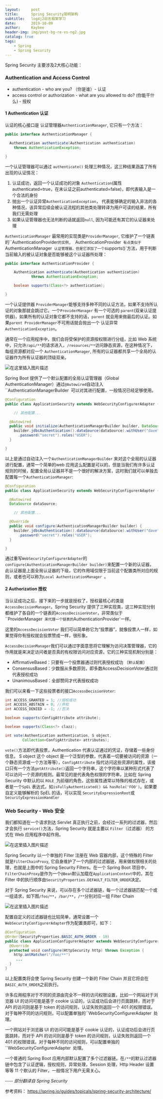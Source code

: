 ```yaml
---
layout:     post
title:      Spring Security简明架构
subtitle:   log4j2日志框架学习
date:       2019-10-09
author:     Kaybee
header-img: img/post-bg-re-vs-ng2.jpg
catalog: true
tags:
    - Spring
    - Spring Security
---
```


Spring Security 主要涉及2大核心功能：

### Authentication and Access Control

- authentication - who are you? （你是谁）- 认证
- access control or authorization - what are you allowed to do? (你能干什么) - 授权

#### 1 Authentication 认证

认证的核心接口是 认证管理器`AuthenticationManager`, 它只有一个方法：

```java
public interface AuthenticationManager {

  Authentication authenticate(Authentication authentication)
    throws AuthenticationException;

}
```

一个认证管理器可以通过 `authenticate()` 处理三种情况，这三种结果涵盖了所有出现的认证情况：

1. 认证成功，返回一个认证成功的对象 `Authentication`(属性authenticated=true，在未认证之前authenticated=false)，即代表输入是一个合法的身份
2.  抛出一个认证异常`AuthenticationException`， 代表能够确定的输入非法的各种情况，该异常后续会被认证流程的其他类处理转译为用户可读的结果，所有我们无需处理
3.  如果认证管理器也无法判断的话就返回`null`, 因为可能还有其它的认证器来处理



`AuthenticationManager` 最常用的实现类是`ProviderManager`, 它维护了一个链表的``AuthenticationProvider`的实例,  `AuthenticationProvider` 有点类似于`AuthenticationManager` 认证管理器，但是它添加了一个`supports()`方法，用于判断当前输入的被认证对象是否能够被这个认证器所处理：

```java
public interface AuthenticationProvider {

	Authentication authenticate(Authentication authentication)
			throws AuthenticationException;

	boolean supports(Class<?> authentication);

}
```

一个认证提供器 `ProviderManager`能够支持多种不同的认证方法，如果不支持所认证的对象那就会跳过它。一个`ProviderManager` 有一个可选的 `parent`(双亲认证提供器)，如果所有的认证对象它都不支持的话，`parent` 就会用来做最后的认证。如果`parent ProviderManager`不可用话就会抛出一个 认证异常`AuthenticationException`。

通常在一个应用程序中，我们会将受保护的资源按权限进行分组，比如 Web 系统中，只允许`/api/**`的请求进入，`/resources/**`访问静态资源，在这种情况下，每组资源都对应一个 `AuthenticationManager`, 所有的认证器都共享一个全局的认证器作为所有认证器的顶级双亲。

![在这里插入图片描述](https://img-blog.csdnimg.cn/20191011123958821.png?x-oss-process=image/watermark,type_ZmFuZ3poZW5naGVpdGk,shadow_10,text_aHR0cHM6Ly9ibG9nLmNzZG4ubmV0L3NpbmF0XzI1Mjk1NjEx,size_16,color_FFFFFF,t_70)



Spring Boot 提供了一个默认配置的全局认证管理器（Global AuthenticationManager）通过`@Autowired`自动注入``AuthenticationManagerBuilder` `可以对其进行配置，一般情况已经足够使用。

```java
@Configuration
public class ApplicationSecurity extends WebSecurityConfigurerAdapter {

    // 其他配置...

  @Autowired
  public void initialize(AuthenticationManagerBuilder builder, DataSource dataSource) {
    builder.jdbcAuthentication().dataSource(dataSource).withUser("dave")
      .password("secret").roles("USER");
  }

}
```

以上是通过自动注入一个`AuthenticationManagerBuilder` 来对这个全局的认证器进行配置，通常一个简单的web 应用这么配置是可以的，但是当我们有许多认证规则的时候，配置全局认证器并不是一个很好的解决方案，这时我们就可以单独去配置每一个`AuthenticationManager`:

```java
@Configuration
public class ApplicationSecurity extends WebSecurityConfigurerAdapter {

  @Autowired
  DataSource dataSource;

    // 其他配置...

  @Override
  public void configure(AuthenticationManagerBuilder builder) {
    builder.jdbcAuthentication().dataSource(dataSource).withUser("dave")
      .password("secret").roles("USER");
  }

}
```

通过重写`WebSecurityConfigurerAdapter`的`configure(AuthenticationManagerBuilder builder)`来配置一个新的认证器，此认证器是上面全局认证器的下级，它的作用域仅限于当前这个配置类所对应的规则，或者也可以称为`Local AuthenticationManager `。



#### 2 Authorization 授权

当认证成功之后，接下来的一步就是授权了，授权最核心的类是`AccessDecisionManager`。Spring Security 提供了三种实现类，这三种实现分别都维护了各自的一个链表的`AccessDecisionVoter`，非常类似于 ``ProviderManager` 来代理一个链表的`AuthenticationProvider`一样。

这里的`AccessDecisionVoter` 我们可以简单称它为“投票器”，就像投票人一样，如果觉得你有授权就会投票赞成一样，很形象。

`AccessDecisionManager`我们可以通过字面意思将它理解为访问决策管理器，它的作用就是来决定访问者是否真的有权限访问对应资源，它的三种实现机制分别是：

-   AffirmativeBased：只要有一个投票器通过则代表授权成功 （`默认配置`）
-  	ConsensusBased：少数服从多数原则，即多数AccessDecisionVoter通过则代表授权成功
-  	UnanimousBased：全部赞同才代表授权成功

我们可以来看一下这些投票者的接口`AccessDecisionVoter`:
```java
int ACCESS_GRANTED = 1; //授权成功
int ACCESS_ABSTAIN = 0; //弃权
int ACCESS_DENIED = -1; //否决

boolean supports(ConfigAttribute attribute);

boolean supports(Class<?> clazz);

int vote(Authentication authentication, S object,
        Collection<ConfigAttribute> attributes);
```

`vote()`方法即代表投票，Authentication 代表认证通过的凭证，存储着一些身份信息， S object 这个 object 是一个泛型的参数，代表着一切要被访问的资源（一个静态资源或一个方法等等），`ConfigAttribute` 指代访问这些资源的属性，该接口只有一个方法`getAttribute()`返回一个字符串，这个字符串以某种形式代表了可以访问一个资源的规则。最常见的是代表角色权限的字符串，比如在 Spring Security 中默认的以 `ROLE_`为前缀的角色，这些属性通常以特殊的格式存在，或者是一个`SpEL` 表达式，如`isFullyAuthenticated() && hasRole('FOO')`。如果要自定义能够解析的 SpEL 的话，可以实现 `SecurityExpressionRoot`或`SecurityExpressionHandler`



### Web Security - Web 安全

我们都知道在一个请求到达 Servlet 真正执行之前，会经过一系列的过滤器，然后才会执行 `service()`方法，Spring Security 就是主要以 `Filter`（过滤器） 的方式在 Web 应用程序中起作用。

![在这里插入图片描述](https://img-blog.csdnimg.cn/20191011124034817.png?x-oss-process=image/watermark,type_ZmFuZ3poZW5naGVpdGk,shadow_10,text_aHR0cHM6Ly9ibG9nLmNzZG4ubmV0L3NpbmF0XzI1Mjk1NjEx,size_16,color_FFFFFF,t_70)

Spring Security 以一个单独的 Filter 注册在 Web 容器内部，这个特殊的 Filter 就是`FilterChainProxy`, 它自身维护了一个内部的过滤器链，用来做权限相关的处理，也就是上图中的 Spring Security Filters。在一个 Spring Boot 项目中，`FilterChainProxy`是作为一个`@Bean`默认加载在`ApplicationContext`中的，其在 Filter 中的执行顺序由`SecurityProperties.DEFAULT_FILTER_ORDER`决定。

对于 Spring Security 来说，可以存在多个过滤器链，每一个过滤器链匹配一个或一组请求，如下图`/foo/**`，`/bar/**`，`/**`分别对应一组 Filter Chain

![在这里插入图片描述](https://img-blog.csdnimg.cn/20191011124053581.png?x-oss-process=image/watermark,type_ZmFuZ3poZW5naGVpdGk,shadow_10,text_aHR0cHM6Ly9ibG9nLmNzZG4ubmV0L3NpbmF0XzI1Mjk1NjEx,size_16,color_FFFFFF,t_70)

配置自定义的过滤器链也比较简单，通常设置一个`WebSecurityConfigurerAdapter`作为配置类即可，如下：

```java
@Configuration
@Order(SecurityProperties.BASIC_AUTH_ORDER - 10)
public class ApplicationConfigurerAdapter extends WebSecurityConfigurerAdapter {
  @Override
  protected void configure(HttpSecurity http) throws Exception {
    http.antMatcher("/foo/**")
     ...    
  }
}
```

以上配置类将会使 Spring Security 创建一个新的 Filter Chain 并且它将会在`BASIC_AUTH_ORDER`之前执行。

许多应用程序对于不同的资源由完全不一样的访问权限设置，比如一个网站对于浏览器 UI 的访问可能是基于 cookie 认证的，认证成功后会进行页面跳转，而对于 API 的访问则是基于 token 的访问规则，认证失败则返回一个 401 的权限错误。对于每种不同的访问规则，可以配置单独的``WebSecurityConfigurerAdapter` `处理。

一个网站对于浏览器 UI 的访问可能是基于 cookie 认证的，认证成功后会进行页面跳转，而对于 API 的访问则是基于 token 的访问规则，认证失败则返回一个 401 的权限错误。对于每种不同的访问规则，可以配置单独的``WebSecurityConfigurerAdapter` `处理。

一个普通的 Spring Boot 应用内部默认配置了多个过滤器链。在`/**`的默认过滤器链中包含了认证逻辑，授权规则，异常处理，Session 处理，Http Header 设置等等 11 个默认的 Filter，一般情况下用户无需关心。

---- *部分翻译自 Spring Security* 

参考资料：
https://spring.io/guides/topicals/spring-security-architecture/